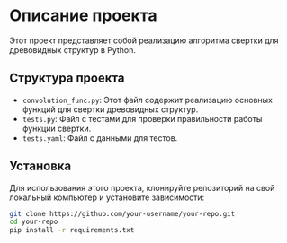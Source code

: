 # Описание проекта

Этот проект представляет собой реализацию алгоритма свертки для древовидных структур в Python. 

## Структура проекта

- `convolution_func.py`: Этот файл содержит реализацию основных функций для свертки древовидных структур.
- `tests.py`: Файл с тестами для проверки правильности работы функции свертки.
- `tests.yaml`: Файл с данными для тестов.

## Установка

Для использования этого проекта, клонируйте репозиторий на свой локальный компьютер и установите зависимости:

```bash
git clone https://github.com/your-username/your-repo.git
cd your-repo
pip install -r requirements.txt
```
